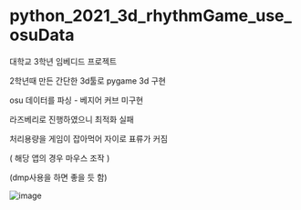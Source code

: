 # python_2021_3d_rhythmGame_use_osuData

대학교 3학년 임베디드 프로젝트

2학년때 만든 간단한 3d툴로 pygame 3d 구현

osu 데이터를 파싱 - 베지어 커브 미구현

라즈베리로 진행하였으니 최적화 실패

처리용량을 게임이 잡아먹어 자이로 표류가 커짐 

( 해당 앱의 경우 마우스 조작 )

(dmp사용을 하면 좋을 듯 함)

![image](https://user-images.githubusercontent.com/82069536/155083706-46f3c1ea-49d7-44f6-a9d3-c97844229f48.png)

